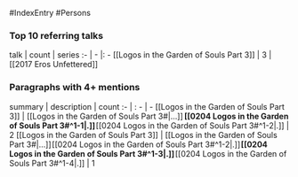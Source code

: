 #IndexEntry #Persons

### Top 10 referring talks
talk | count | series
:- | - |: -
[[Logos in the Garden of Souls Part 3]] | 3 | [[2017 Eros Unfettered]]

### Paragraphs with 4+ mentions
summary | description | count
:- | : - | -
[[Logos in the Garden of Souls Part 3]] | [[Logos in the Garden of Souls Part 3#\|...]]  **[[0204 Logos in the Garden of Souls Part 3#^1-1\|.]]** [[0204 Logos in the Garden of Souls Part 3#^1-2\|.]] | 2
[[Logos in the Garden of Souls Part 3]] | [[Logos in the Garden of Souls Part 3#\|...]] [[0204 Logos in the Garden of Souls Part 3#^1-2\|.]] **[[0204 Logos in the Garden of Souls Part 3#^1-3\|.]]** [[0204 Logos in the Garden of Souls Part 3#^1-4\|.]] | 1

